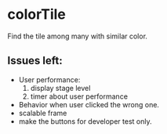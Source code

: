 # colorTile

Find the tile among many with similar color.

## Issues left:
+ User performance:
    1. display stage level
    2. timer about user performance
+ Behavior when user clicked the wrong one.
+ scalable frame
+ make the buttons for developer test only.
